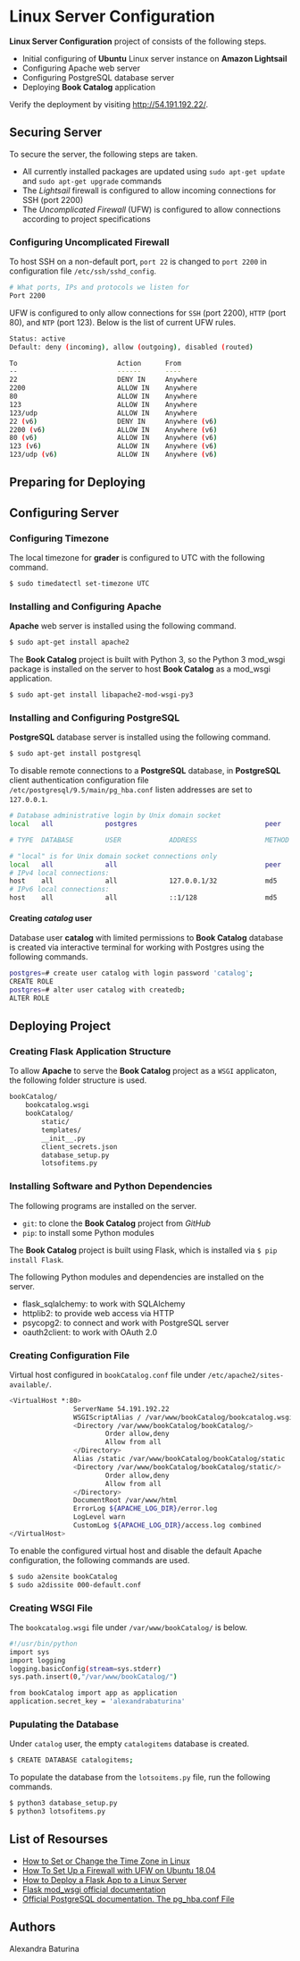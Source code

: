 # Linux Server Configuration
**Linux Server Configuration** project of consists of the following steps.
- Initial configuring of **Ubuntu** Linux server instance on **Amazon Lightsail**
- Configuring Apache web server
- Configuring PostgreSQL database server
- Deploying **Book Catalog** application

Verify the deployment by visiting http://54.191.192.22/.

## Securing Server
To secure the server, the following steps are taken.
- All currently installed packages are updated using ```sudo apt-get update``` and ```sudo apt-get upgrade``` commands
- The *Lightsail* firewall is configured to allow incoming connections for SSH (port 2200)
-  The *Uncomplicated Firewall* (UFW) is configured to allow connections according to project specifications 
### Configuring Uncomplicated Firewall
To host SSH on a non-default port, ```port 22``` is changed to ```port 2200``` in configuration file ```/etc/ssh/sshd_config```.
```sh
# What ports, IPs and protocols we listen for
Port 2200
```

UFW is configured to only allow connections for ```SSH``` (port 2200), ```HTTP``` (port 80), and ```NTP``` (port 123). Below is the list of current UFW rules.
```sh
Status: active
Default: deny (incoming), allow (outgoing), disabled (routed)

To                         Action      From
--                         ------      ----
22                         DENY IN     Anywhere
2200                       ALLOW IN    Anywhere
80                         ALLOW IN    Anywhere
123                        ALLOW IN    Anywhere
123/udp                    ALLOW IN    Anywhere
22 (v6)                    DENY IN     Anywhere (v6)
2200 (v6)                  ALLOW IN    Anywhere (v6)
80 (v6)                    ALLOW IN    Anywhere (v6)
123 (v6)                   ALLOW IN    Anywhere (v6)
123/udp (v6)               ALLOW IN    Anywhere (v6)
```
## Preparing for Deploying
## Configuring Server
### Configuring Timezone
The local timezone for **grader** is configured to UTC with the following command.
```sh
$ sudo timedatectl set-timezone UTC
```
### Installing and Configuring Apache
**Apache** web server is installed using the following command.
```sh
$ sudo apt-get install apache2
```
The **Book Catalog** project is built with Python 3, so the Python 3 mod_wsgi package is installed on the server to host **Book Catalog** as a mod_wsgi application.
```sh
$ sudo apt-get install libapache2-mod-wsgi-py3
```
### Installing and Configuring PostgreSQL
**PostgreSQL** database server is installed using the following command.
```sh
$ sudo apt-get install postgresql
```
To disable remote connections to a **PostgreSQL** database, in **PostgreSQL** client authentication configuration file  ```/etc/postgresql/9.5/main/pg_hba.conf``` listen addresses are set to ```127.0.0.1```.
```sh
# Database administrative login by Unix domain socket
local   all             postgres                                peer

# TYPE  DATABASE        USER            ADDRESS                 METHOD

# "local" is for Unix domain socket connections only
local   all             all                                     peer
# IPv4 local connections:
host    all             all             127.0.0.1/32            md5
# IPv6 local connections:
host    all             all             ::1/128                 md5
```
#### Creating *catalog* user
Database user **catalog** with limited permissions to **Book Catalog** database is created via interactive terminal for working with Postgres using the following commands.
```sh
postgres=# create user catalog with login password 'catalog'; 
CREATE ROLE 
postgres=# alter user catalog with createdb; 
ALTER ROLE 
```
## Deploying Project
### Creating Flask Application Structure
To allow **Apache** to serve the **Book Catalog** project as a ```WSGI``` applicaton, the following folder structure is used.
```sh
bookCatalog/
    bookcatalog.wsgi
    bookCatalog/
        static/
        templates/
        __init__.py
        client_secrets.json
        database_setup.py
        lotsofitems.py
```
### Installing Software and Python Dependencies
The following programs are installed on the server.
* ```git```: to clone the **Book Catalog** project from *GitHub*
* ```pip```: to install some Python modules

The **Book Catalog** project is built using Flask, which is installed via ```$ pip install Flask```.

The following Python modules and dependencies are installed on the server.
* flask_sqlalchemy: to work with SQLAlchemy
* httplib2: to provide web access via HTTP
* psycopg2: to connect and work with PostgreSQL server
* oauth2client: to work with OAuth 2.0
### Creating Configuration File
Virtual host configured in ```bookCatalog.conf``` file under ```/etc/apache2/sites-available/```.
```sh
<VirtualHost *:80>
                ServerName 54.191.192.22
                WSGIScriptAlias / /var/www/bookCatalog/bookcatalog.wsgi
                <Directory /var/www/bookCatalog/bookCatalog/>
                        Order allow,deny
                        Allow from all
                </Directory>
                Alias /static /var/www/bookCatalog/bookCatalog/static
                <Directory /var/www/bookCatalog/bookCatalog/static/>
                        Order allow,deny
                        Allow from all
                </Directory>
                DocumentRoot /var/www/html
                ErrorLog ${APACHE_LOG_DIR}/error.log
                LogLevel warn
                CustomLog ${APACHE_LOG_DIR}/access.log combined
</VirtualHost>

```
To enable the configured virtual host and disable the default Apache configuration, the following commands are used.
```sh
$ sudo a2ensite bookCatalog
$ sudo a2dissite 000-default.conf
```
### Creating WSGI File
The ```bookcatalog.wsgi``` file under ```/var/www/bookCatalog/``` is below.
```sh
#!/usr/bin/python
import sys
import logging
logging.basicConfig(stream=sys.stderr)
sys.path.insert(0,"/var/www/bookCatalog/")

from bookCatalog import app as application
application.secret_key = 'alexandrabaturina'
```
### Pupulating the Database
Under ```catalog``` user, the empty ```catalogitems``` database is created.
```sh
$ CREATE DATABASE catalogitems;
```
To populate the database from the ```lotsoitems.py``` file, run the following commands.
```sh
$ python3 database_setup.py
$ python3 lotsofitems.py
```
## List of Resourses
- [How to Set or Change the Time Zone in Linux](https://linuxize.com/post/how-to-set-or-change-timezone-in-linux/#changing-the-time-zone-in-linux)
- [How To Set Up a Firewall with UFW on Ubuntu 18.04](https://linuxize.com/post/how-to-setup-a-firewall-with-ufw-on-ubuntu-18-04/)
- [How to Deploy a Flask App to a Linux Server](https://www.youtube.com/watch?v=YFBRVJPhDGY&list=LLrB69AKIO0ESnb0rzqTZZ4g)
- [Flask mod_wsgi official documentation](https://flask.palletsprojects.com/en/1.1.x/deploying/mod_wsgi/#configuring-apache)
- [Official PostgreSQL documentation. The pg_hba.conf File](https://www.postgresql.org/docs/9.5/auth-pg-hba-conf.html)
## Authors
Alexandra Baturina
